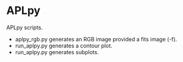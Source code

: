 # APLpy
APLpy scripts.

- aplpy_rgb.py generates an RGB image provided a fits image (-f).
- run_aplpy.py generates a contour plot.
- run_aplpy.py generates subplots.

